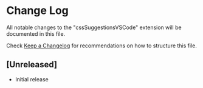 # Change Log
All notable changes to the "cssSuggestionsVSCode" extension will be documented in this file.

Check [Keep a Changelog](http://keepachangelog.com/) for recommendations on how to structure this file.

## [Unreleased]
- Initial release